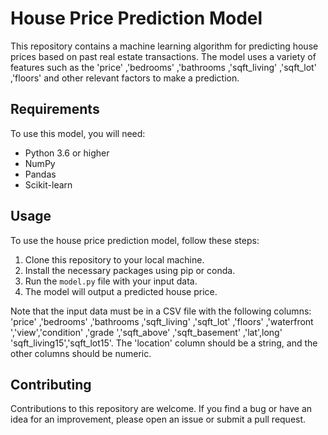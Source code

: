 <!DOCTYPE html>
<html>
<body>
	<h1>House Price Prediction Model</h1>
<p>This repository contains a machine learning algorithm for predicting house prices based on past real estate transactions. The model uses a variety of features such as the 'price'	,'bedrooms'	,'bathrooms	,'sqft_living'	,'sqft_lot'	,'floors'	and other relevant factors to make a prediction.</p>

<h2>Requirements</h2>

<p>To use this model, you will need:</p>

<ul>
	<li>Python 3.6 or higher</li>
	<li>NumPy</li>
	<li>Pandas</li>
	<li>Scikit-learn</li>
</ul>

<h2>Usage</h2>

<p>To use the house price prediction model, follow these steps:</p>

<ol>
	<li>Clone this repository to your local machine.</li>
	<li>Install the necessary packages using pip or conda.</li>
	<li>Run the <code>model.py</code> file with your input data.</li>
	<li>The model will output a predicted house price.</li>
</ol>

<p>Note that the input data must be in a CSV file with the following columns: 'price'	,'bedrooms'	,'bathrooms	,'sqft_living'	,'sqft_lot'	,'floors'	,'waterfront	','view','condition'	,'grade	','sqft_above'	,'sqft_basement'	,'lat',long'	'sqft_living15','sqft_lot15'. The 'location' column should be a string, and the other columns should be numeric.</p>

<h2>Contributing</h2>

<p>Contributions to this repository are welcome. If you find a bug or have an idea for an improvement, please open an issue or submit a pull request.</p>

</body>
</html>




